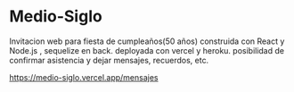 # Medio-Siglo
Invitacion web para fiesta de cumpleaños(50 años) construida con React y Node.js , sequelize en back. deployada con vercel y heroku. posibilidad de confirmar asistencia y dejar mensajes, recuerdos, etc. 

https://medio-siglo.vercel.app/mensajes
